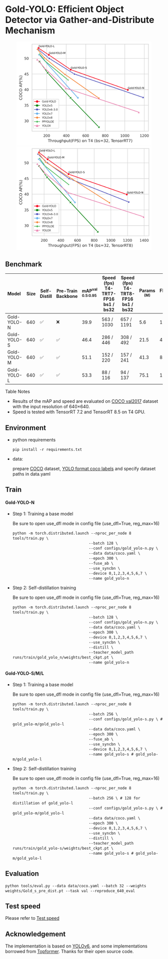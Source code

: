# Gold-YOLO: Efficient Object Detector via Gather-and-Distribute Mechanism

<div align=center>
<img src="./assets/fps-trt7.png" alt="fps-trt7" width = "430" /> <img src="./assets/fps-trt8.png" alt="fps-8" width = "430" />
</div>


## Benchmark

| Model       | Size | Self-Distill | Pre-Train <br/>Backbone | mAP<sup>val<br/>0.5:0.95 | Speed (fps) <br>T4-TRT7-FP16<br/> bs1 / bs32 | Speed (fps) <br/>T4-TRT8-FP16<br/>bs1 / bs32 | Params<br/><sup> (M) | FLOPs<br/><sup> (G) | Weight                                                       |
| :---------- | ---- | ------------ | ----------------------- | :----------------------- | -------------------------------------------- | -------------------------------------------- | -------------------- | ------------------- | ------------------------------------------------------------ |
| Gold-YOLO-N | 640  | ✅            | ❌                       | 39.9                     | 563 / 1030                                   | 657 / 1191                                   | 5.6                  | 12.1                | [Google Drive](https://drive.google.com/drive/folders/1dd2KJjYfHrXwKasfjDeL1eLX0Vp6UaLG)<br>[cowtransfer](https://traly.cowtransfer.com/s/9cd33702ca404f) |
| Gold-YOLO-S | 640  | ✅            | ✅                       | 46.4                     | 286 / 446                                    | 308 / 492                                    | 21.5                 | 46.0                | [Google Drive](https://drive.google.com/drive/folders/1dd2KJjYfHrXwKasfjDeL1eLX0Vp6UaLG)<br/>[cowtransfer](https://traly.cowtransfer.com/s/9cd33702ca404f) |
| Gold-YOLO-M | 640  | ✅            | ✅                       | 51.1                     | 152 / 220                                    | 157 / 241                                    | 41.3                 | 87.5                | [Google Drive](https://drive.google.com/drive/folders/1dd2KJjYfHrXwKasfjDeL1eLX0Vp6UaLG)<br/>[cowtransfer](https://traly.cowtransfer.com/s/9cd33702ca404f) |
| Gold-YOLO-L | 640  | ✅            | ✅                       | 53.3                     | 88 / 116                                     | 94 / 137                                     | 75.1                 | 151.7               | [Google Drive](https://drive.google.com/drive/folders/1dd2KJjYfHrXwKasfjDeL1eLX0Vp6UaLG)<br/>[cowtransfer](https://traly.cowtransfer.com/s/9cd33702ca404f) |

Table Notes

- Results of the mAP and speed are evaluated on [COCO val2017](https://cocodataset.org/#download) dataset with the input
  resolution of 640×640.
- Speed is tested with TensorRT 7.2 and TensorRT 8.5 on T4 GPU.

## Environment

- python requirements

  ```shell
  pip install -r requirements.txt
  ```

- data:

  prepare [COCO](http://cocodataset.org)
  dataset, [YOLO format coco labels](https://github.com/meituan/YOLOv6/releases/download/0.1.0/coco2017labels.zip) and
  specify dataset paths in data.yaml

## Train

#### Gold-YOLO-N

- Step 1: Training a base model

  Be sure to open use_dfl mode in config file (use_dfl=True, reg_max=16)

  ```shell
  python -m torch.distributed.launch --nproc_per_node 8 tools/train.py \
  									--batch 128 \
  									--conf configs/gold_yolo-n.py \
  									--data data/coco.yaml \
  									--epoch 300 \
  									--fuse_ab \
  									--use_syncbn \
  									--device 0,1,2,3,4,5,6,7 \
  									--name gold_yolo-n
  ```

- Step 2: Self-distillation training

  Be sure to open use_dfl mode in config file (use_dfl=True, reg_max=16)

  ```shell
  python -m torch.distributed.launch --nproc_per_node 8 tools/train.py \
  									--batch 128 \
  									--conf configs/gold_yolo-n.py \
  									--data data/coco.yaml \
  									--epoch 300 \
  									--device 0,1,2,3,4,5,6,7 \
  									--use_syncbn \
  									--distill \
  									--teacher_model_path runs/train/gold_yolo_n/weights/best_ckpt.pt \
  									--name gold_yolo-n
  ```

#### Gold-YOLO-S/M/L

- Step 1: Training a base model

  Be sure to open use_dfl mode in config file (use_dfl=True, reg_max=16)

  ```shell
  python -m torch.distributed.launch --nproc_per_node 8 tools/train.py \
  									--batch 256 \
  									--conf configs/gold_yolo-s.py \ # gold_yolo-m/gold_yolo-l
  									--data data/coco.yaml \
  									--epoch 300 \
  									--fuse_ab \
  									--use_syncbn \
  									--device 0,1,2,3,4,5,6,7 \
  									--name gold_yolo-s # gold_yolo-m/gold_yolo-l
  ```

- Step 2: Self-distillation training

  Be sure to open use_dfl mode in config file (use_dfl=True, reg_max=16)

  ```shell
  python -m torch.distributed.launch --nproc_per_node 8 tools/train.py \
  									--batch 256 \ # 128 for distillation of gold_yolo-l
  									--conf configs/gold_yolo-s.py \ # gold_yolo-m/gold_yolo-l
  									--data data/coco.yaml \
  									--epoch 300 \
  									--device 0,1,2,3,4,5,6,7 \
  									--use_syncbn \
  									--distill \
  									--teacher_model_path runs/train/gold_yolo-s/weights/best_ckpt.pt \
  									--name gold_yolo-s # gold_yolo-m/gold_yolo-l
  ```

## Evaluation

```shell
python tools/eval.py --data data/coco.yaml --batch 32 --weights weights/Gold_s_pre_dist.pt --task val --reproduce_640_eval
```

## Test speed

Please refer to [Test speed](docs/Test_speed.md)

## Acknowledgement

The implementation is based on [YOLOv6](https://github.com/meituan/YOLOv6), and some implementations borrowed
from [Topformer](https://github.com/hustvl/Topformer). Thanks for their open source code.
